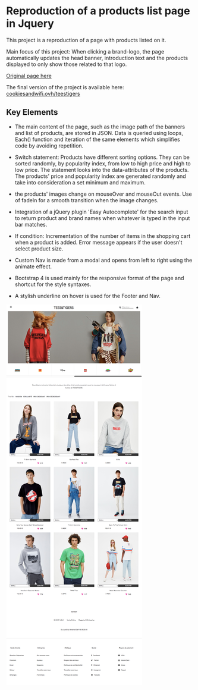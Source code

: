 # Reproduction of a products list page in Jquery

This project is a reproduction of a page with products listed on it.

Main focus of this project: When clicking a brand-logo, the page automatically updates the head banner, introduction text and the products displayed to only show those related to that logo.

[Original page here](https://www.pullandbear.com/fr/homme/vêtements/graphic-tees-c1030139007.html)


The final version of the project is available here: [cookiesandwifi.ovh/teestigers](http://cookiesandwifi.ovh/teestigers/)

## Key Elements

* The main content of the page, such as the image path of the banners and list of products, are stored in JSON. Data is queried using loops, Each() function and iteration of the same elements which simplifies code by avoiding repetition.

* Switch statement: Products have different sorting options. They can be sorted randomly, by popularity index, from low to high price and high to low price. The statement looks into the data-attributes of the products. The products' price and popularity index are generated randomly and take into consideration a set minimum and maximum.

* the products' images change on mouseOver and mouseOut events. Use of fadeIn for a smooth transition when the image changes.

* Integration of a jQuery plugin 'Easy Autocomplete' for the search input to return product and brand names when whatever is typed in the input bar matches.

* If condition: Incrementation of the number of items in the shopping cart when a product is added. Error message appears if the user doesn't select product size.

* Custom Nav is made from a modal and opens from left to right using the animate effect. 

* Bootstrap 4 is used mainly for the responsive format of the page and shortcut for the style syntaxes.

* A stylish underline on hover is used for the Footer and Nav.


![preview](https://github.com/clairedonut/teesandtigers-shop-JS/blob/master/screencapture.png?raw=true)
